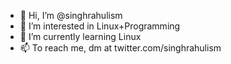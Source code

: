 - 👋 Hi, I’m @singhrahulism
- 👀 I’m interested in Linux+Programming
- 🌱 I’m currently learning Linux
- 📫 To reach me, dm at twitter.com/singhrahulism

<!---
singhrahulism/singhrahulism is a ✨ special ✨ repository because its `README.md` (this file) appears on your GitHub profile.
You can click the Preview link to take a look at your changes.
--->
